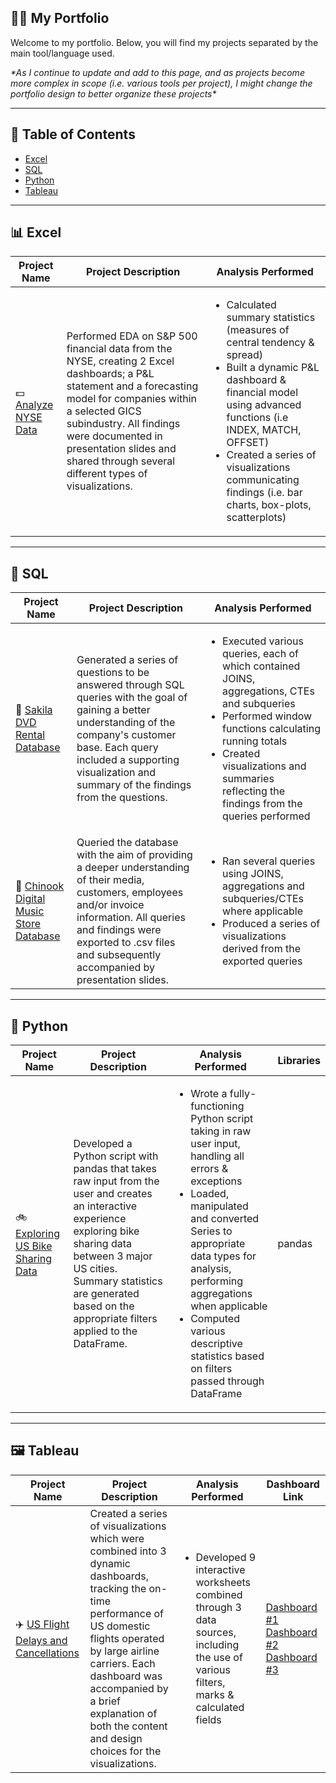 ## 🧑‍💻 My Portfolio

Welcome to my portfolio. Below, you will find my projects separated by the main tool/language used.

_\**As I continue to update and add to this page, and as projects become more complex in scope (i.e. various tools per project), I might change the portfolio design to better organize these projects\**_

---
## 📖 Table of Contents

- [Excel](#excel)
- [SQL](#sql)
- [Python](#python)
- [Tableau](#tableau)

---
## 📊 Excel

| Project Name | Project Description | Analysis Performed |
| --- | --- | --- |
| 💵 [Analyze NYSE Data](https://github.com/tuckercp/Udacity-Business-Analytics-ND/blob/main/Project-1-Analyze-NYSE-Data/Excel_ProjectNYSE.ipynb) | Performed EDA on S&P 500 financial data from the NYSE, creating 2 Excel dashboards; a P&L statement and a forecasting model for companies within a selected GICS subindustry. All findings were documented in presentation slides and shared through several different types of visualizations. | <ul><li>Calculated summary statistics (measures of central tendency & spread)</li><li>Built a dynamic P&L dashboard & financial model using advanced functions (i.e INDEX, MATCH, OFFSET)</li><li>Created a series of visualizations communicating findings (i.e. bar charts, box-plots, scatterplots) </li>  |

---
## 💾 SQL

| Project Name | Project Description | Analysis Performed |
| --- | --- | --- |
| 🍿 [Sakila DVD Rental Database](link) |  Generated a series of questions to be answered through SQL queries with the goal of gaining a better understanding of the company's customer base. Each query included a supporting visualization and summary of the findings from the questions. | <ul><li>Executed various queries, each of which contained JOINS, aggregations, CTEs and subqueries</li><li>Performed window functions calculating running totals</li><li>Created visualizations and summaries reflecting the findings from the queries performed</li></ul>
| 🎹 [Chinook Digital Music Store Database](link) | Queried the database with the aim of providing a deeper understanding of their media, customers, employees and/or invoice information. All queries and findings were exported to .csv files and subsequently accompanied by presentation slides. | <ul><li>Ran several queries using JOINS, aggregations and subqueries/CTEs where applicable</li><li>Produced a series of visualizations derived from the exported queries</li></ul>

---
## 🐍 Python

| Project Name | Project Description | Analysis Performed | Libraries |
| --- | --- | --- | --- |
| 🚲 [Exploring US Bike Sharing Data](https://github.com/tuckercp/Exploring-US-Bike-Share-Data) | Developed a Python script with pandas that takes raw input from the user and creates an interactive experience exploring bike sharing data between 3 major US cities. Summary statistics are generated based on the appropriate filters applied to the DataFrame. | <ul><li>Wrote a fully-functioning Python script taking in raw user input, handling all errors & exceptions</li><li>Loaded, manipulated and converted Series to appropriate data types for analysis, performing aggregations when applicable</li><li>Computed various descriptive statistics based on filters passed through DataFrame</li></ul>| pandas |

---
## 🖼️ Tableau

| Project Name | Project Description | Analysis Performed | Dashboard Link |
| --- | --- | --- | --- |
| ✈️ [US Flight Delays and Cancellations](link) | Created a series of visualizations which were combined into 3 dynamic dashboards, tracking the on-time performance of US domestic flights operated by large airline carriers. Each dashboard was accompanied by a brief explanation of both the content and design choices for the visualizations. | <ul><li>Developed 9 interactive worksheets combined through 3 data sources, including the use of various filters, marks & calculated fields</li></ul>|[Dashboard #1](https://public.tableau.com/app/profile/corey.tucker/viz/2015USFlightDelays_16737435023730/DOMESTICDASHBOARD) [Dashboard #2](https://public.tableau.com/app/profile/corey.tucker/viz/2015USAirlineDelays/DELAYEDAIRLINES) [Dashboard #3](https://public.tableau.com/app/profile/corey.tucker/viz/2015USAirlineDepartureDelaysCancellations/AIRLINESCANCEL?publish=yes) |

